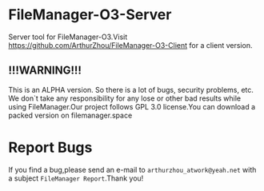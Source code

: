 # FileManager-O3-Server
Server tool for FileManager-O3.Visit https://github.com/ArthurZhou/FileManager-O3-Client for a client version.


## !!!WARNING!!! 
This is an ALPHA version. So there is a lot of bugs, security problems, etc. We don`t take any responsibility for any lose or other bad results while using FileManager.Our project follows GPL 3.0 license.You can download a packed version on filemanager.space

# Report Bugs
If you find a bug,please send an e-mail to `arthurzhou_atwork@yeah.net` with a subject `FileManager Report`.Thank you!
